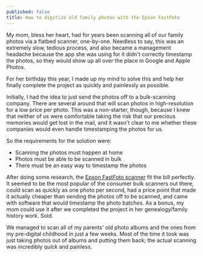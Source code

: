 ```yaml
---
published: false
title: How to digitize old family photos with the Epson FastFoto
---
```


My mom, bless her heart, had for years been scanning all of our family photos via a flatbed scanner, one-by-one. 
Needless to say, this was an extremely slow, tedious process, and also became a management headache because 
the app she was using for it didn't correctly timestamp the photos, so they would show up all over the place in Google and Apple Photos.

For her birthday this year, I made up my mind to solve this and help her finally complete the project as quickly and painlessly
as possible.

Initially, I had the idea to just send the photos off to a bulk-scanning company. There are several around that will 
scan photos in high-resolution for a low price per photo. This was a non-starter, though, because I knew that 
neither of us were comfortable taking the risk that our precious memories would get lost in the mail, and it wasn't clear to me 
whether these companies would even handle timestamping the photos for us.

So the requirements for the solution were:
* Scanning the photos must happen at home
* Photos must be able to be scanned in bulk
* There must be an easy way to timestamp the photos

After doing some research, the [Epson FastFoto scanner](https://www.amazon.com/Epson-FastFoto-FF-680W-Wireless-High-Speed/dp/B07DLX26BB/ref=sr_1_3?crid=2JZWCOFTDF6QU&keywords=epson+fastfoto&qid=1672699932&sprefix=epson+fastfot%2Caps%2C198&sr=8-3&ufe=app_do%3Aamzn1.fos.ac2169a1-b668-44b9-8bd0-5ec63b24bcb5)
fit the bill perfectly.
It seemed to be the most popular of the consumer bulk scanners out there, could scan as quickly as one photo per second, 
had a price point that made it actually cheaper than sending the photos off to be scanned, 
and came with software that would timestamp the photo batches. As a bonus, my mom could use it after we completed the project
in her genealogy/family history work. Sold.

We managed to scan all of my parents' old photo albums and the ones from my pre-digital childhood in just a few weeks.
Most of the time it took was just taking photos out of albums and putting them back; the actual scanning was incredibly
quick and painless.
